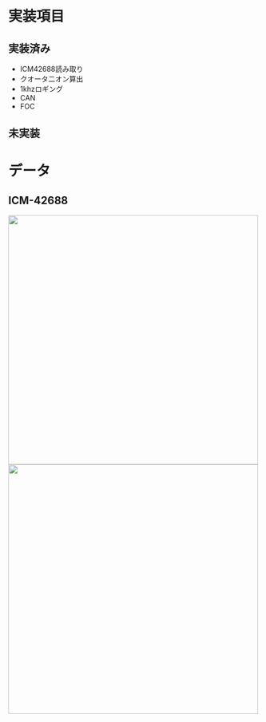 # 実装項目
## 実装済み
- ICM42688読み取り
- クオータ二オン算出
- 1khzロギング
- CAN
- FOC
  
## 未実装


# データ
## ICM-42688
<p align="left">
  <img src="https://github.com/user-attachments/assets/8775207c-0ab7-4dfc-907e-674b5674027b" width="500" />
  <img src="https://github.com/user-attachments/assets/b01526aa-3304-43b5-847f-1b2309aa8b2d" width="500" />
</p>
